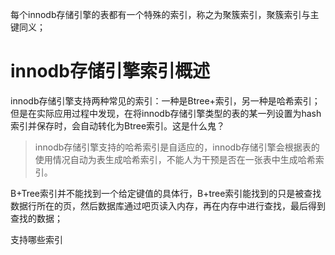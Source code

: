 每个innodb存储引擎的表都有一个特殊的索引，称之为聚簇索引，聚簇索引与主键同义；




# innodb存储引擎索引概述
innodb存储引擎支持两种常见的索引：一种是Btree+索引，另一种是哈希索引；
但是在实际应用过程中发现，在将innodb存储引擎类型的表的某一列设置为hash索引并保存时，会自动转化为Btree索引。这是什么鬼？
> innodb存储引擎支持的哈希索引是自适应的，innodb存储引擎会根据表的使用情况自动为表生成哈希索引，不能人为干预是否在一张表中生成哈希索引。


B+Tree索引并不能找到一个给定键值的具体行，B+tree索引能找到的只是被查找数据行所在的页，然后数据库通过吧页读入内存，再在内存中进行查找，最后得到查找的数据；



支持哪些索引
